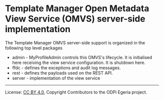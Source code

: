 <!-- SPDX-License-Identifier: CC-BY-4.0 -->
<!-- Copyright Contributors to the ODPi Egeria project. -->

# Template Manager Open Metadata View Service (OMVS) server-side implementation

The Template Manager OMVS server-side support is organized in the following top level packages 

* admin -  MyProfileAdmin controls this OMVS's lifecycle. It is initialised here receiving the view service configuration. It is shutdown here.
* ffdc - defines the exceptions and audit log messages.
* rest - defines the payloads used on the REST API.
* server - implementation of the view service

----
License: [CC BY 4.0](https://creativecommons.org/licenses/by/4.0/),
Copyright Contributors to the ODPi Egeria project.